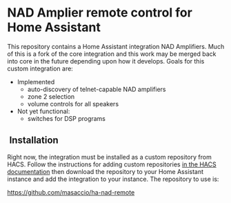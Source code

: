 # NAD Amplier remote control for Home Assistant

This repository contains a Home Assistant integration NAD Amplifiers. Much of this is a fork of the core integration and this work may be merged back into core in the future depending upon how it develops. Goals for this custom integration are:

* Implemented
    * auto-discovery of telnet-capable NAD amplifiers
    * zone 2 selection
    * volume controls for all speakers
* Not yet functional:
    * switches for DSP programs

##  Installation

Right now, the integration must be installed as a custom repository from HACS. Follow the instructions for adding custom repositories [in the HACS documentation](https://hacs.xyz/docs/faq/custom_repositories/) then download the repository to your Home Assistant instance and add the integration to your instance. The repository to use is:

<https://github.com/masaccio/ha-nad-remote>
